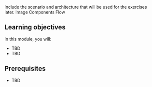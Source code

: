 Include the scenario and architecture that will be used for the exercises later. 
Image
Components
Flow

## Learning objectives

In this module, you will:
- TBD
- TBD

## Prerequisites

- TBD

